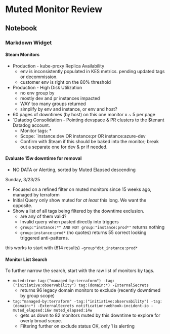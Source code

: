 # Muted Monitor Review

## Notebook

### Markdown Widget

#### $team Monitors

- Production - kube-proxy Replica Availability
  - env is inconsistently populated in KES metrics. pending updated tags or decommission.
  - customer env is right on the 80% threshold
- Production - High Disk Utilization
  - no env group by
  - mostly dev and pr instances impacted
  - WAY too many groups returned
  - simplify by env and instance, or env and host?
- 60 pages of downtimes (by host) on this one monitor x ~ 5 per page
- `Datadog Consolidation - Pointing devspace & PR clusters to the $tenant Datadog account.
  - Monitor tags: *
  - Scope: `instance:dev OR instance:pr OR instance:azure-dev
  - Confirm with $team if this should be baked into the monitor; break out a separate one for dev & pr if needed.

#### Evaluate 15w downtime for removal

- NO DATA or Alerting, sorted by Muted Elapsed descending

Sunday, 3/23/25

- Focused on a refined filter on muted monitors since 15 weeks ago, managed by terraform
- Initial Query only show muted for *at least* this long. We want the opposite.
- Show a list of all tags being filtered by the downtime exclusion.
  - are any of them valid?
  - Invalid query when pasted directly into triggers
  - `group:"instance:*" AND NOT group:"instance:prod*"` returns nothing
  - `group:instance:prod*` (no quotes) returns 55 correct looking triggered anti-patterns.

this works to start with (614 results) `-group"dbt_instance:prod*`

#### Monitor List Search

To further narrow the search, start with the raw list of monitors by tags.

- `muted:true tag:("managed-by:terraform") -tag:("initiative:observability") tag:(domain:*) -ExternalSecrets`
  - returns 96 legacy domain monitors to exclude (recently downtimed by group scope)
- `tag:"managed-by:terraform" -tag:("initiative:observability") -tag:(domain:*) -ExternalSecrets notification:webhook-incident-io -muted_elapsed:16w muted_elapsed:14w`
  - gets us down to 82 monitors muted by this downtime to explore for overly broad scope.
  - Filtering further on exclude status OK, only 1 is alerting
